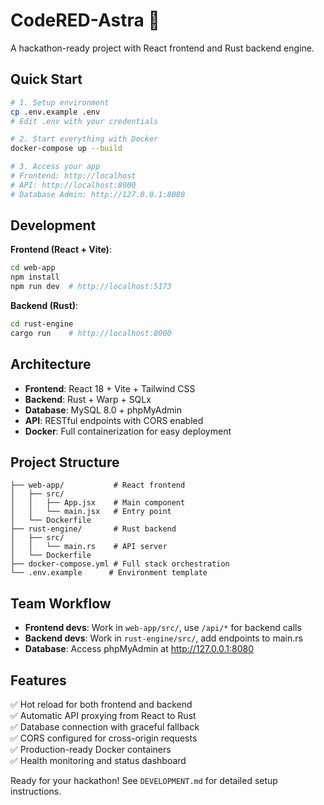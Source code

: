 # CodeRED-Astra 🚀

A hackathon-ready project with React frontend and Rust backend engine.

## Quick Start

```bash
# 1. Setup environment
cp .env.example .env
# Edit .env with your credentials

# 2. Start everything with Docker
docker-compose up --build

# 3. Access your app
# Frontend: http://localhost
# API: http://localhost:8000
# Database Admin: http://127.0.0.1:8080
```

## Development

**Frontend (React + Vite)**:
```bash
cd web-app
npm install
npm run dev  # http://localhost:5173
```

**Backend (Rust)**:
```bash
cd rust-engine  
cargo run    # http://localhost:8000
```

## Architecture

- **Frontend**: React 18 + Vite + Tailwind CSS
- **Backend**: Rust + Warp + SQLx
- **Database**: MySQL 8.0 + phpMyAdmin
- **API**: RESTful endpoints with CORS enabled
- **Docker**: Full containerization for easy deployment

## Project Structure

```
├── web-app/           # React frontend
│   ├── src/
│   │   ├── App.jsx    # Main component
│   │   └── main.jsx   # Entry point
│   └── Dockerfile
├── rust-engine/       # Rust backend
│   ├── src/
│   │   └── main.rs    # API server
│   └── Dockerfile
├── docker-compose.yml # Full stack orchestration
└── .env.example      # Environment template
```

## Team Workflow

- **Frontend devs**: Work in `web-app/src/`, use `/api/*` for backend calls
- **Backend devs**: Work in `rust-engine/src/`, add endpoints to main.rs
- **Database**: Access phpMyAdmin at http://127.0.0.1:8080

## Features

✅ Hot reload for both frontend and backend  
✅ Automatic API proxying from React to Rust  
✅ Database connection with graceful fallback  
✅ CORS configured for cross-origin requests  
✅ Production-ready Docker containers  
✅ Health monitoring and status dashboard  

Ready for your hackathon! See `DEVELOPMENT.md` for detailed setup instructions.
